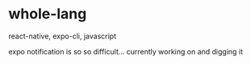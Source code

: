 # whole-lang
react-native, expo-cli, javascript

expo notification is so so difficult... currently working on and digging it
